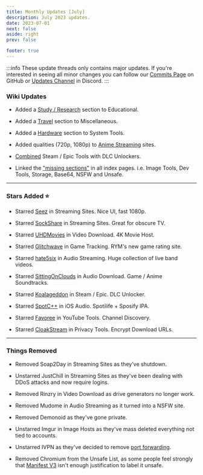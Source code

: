 ```yaml
---
title: Monthly Updates [July]
description: July 2023 updates.
date: 2023-07-01
next: false
aside: right
prev: false

footer: true
---
```


<Post authors="nbats" />

:::info
These update threads only contains major updates. If you're interested
in seeing all minor changes you can follow our
[Commits Page](https://github.com/fmhy/FMHYedit/commits/main) on GitHub or
[Updates Channel](https://redd.it/17f8msf) in Discord.
:::

### Wiki Updates

- Added a [Study / Research](/edupiracyguide/#study--research) section to
  Educational.

- Added a [Travel](/miscguide/#travel) section to Miscellaneous.

- Added a [Hardware](/system-tools#hardware-tools) section to System Tools.

- Added qualities (720p, 1080p) to
  [Anime Streaming](/videopiracyguide/#anime-streaming) sites.

- [Combined](/gamingpiracyguide/#steam--epic) Steam / Epic Tools with DLC
  Unlockers.

- Linked the ["missing sections"](https://ibb.co/X8K2GTc) in all index pages.
  i.e. Image Tools, Dev Tools, Storage, Base64, NSFW and Unsafe.

---

### Stars Added ⭐

- Starred [Seez](/videopiracyguide/#multi-hosts) in Streaming Sites. Nice UI,
  fast 1080p.

- Starred [SockShare](/videopiracyguide/#dedicated-hosts) in Streaming Sites.
  Great for obscure TV.

- Starred [UHDMovies](/videopiracyguide/#download-sites) in Video Download. 4K
  Movie Host.

- Starred [Glitchwave](/gamingpiracyguide/#tracking--discovery) in Game
  Tracking. RYM's new game rating site.

- Starred [hate5six](/audiopiracyguide/#streaming-sites) in Audio Streaming.
  Huge collection of live band videos.

- Starred [SittingOnClouds](/audiopiracyguide/#download-sites) in Audio
  Download. Game / Anime Soundtracks.

- Starred [Koalageddon](/gamingpiracyguide/#steam--epic) in Steam / Epic. DLC
  Unlocker.

- Starred [SpotC++](/android-iosguide/#ios-audio) in iOS Audio. Spotilife +
  Sposify IPA.

- Starred [Favoree](/toolsguide/#youtube-tools) in YouTube Tools. Channel
  Discovery.

- Starred [CloakStream](/adblockvpnguide/#browser-tools) in Privacy Tools.
  Encrypt Download URLs.

---

### Things Removed

- Removed Soap2Day in Streaming Sites as they've shutdown.

- Unstarred JustChill in Streaming Sites as they've been dealing with DDoS
  attacks and now require logins.

- Removed Rinzry in Video Download as drive generators no longer work.

- Removed Mudome in Audio Streaming as it turned into a NSFW site.

- Removed Demonoid as they've gone private.

- Unstarred Imgur in Image Hosts as they've mass deleted everything not tied to
  accounts.

- Unstarred IVPN as they've decided to remove
  [port forwarding](https://www.ivpn.net/blog/gradual-removal-of-port-forwarding/).

- Removed Chromium from the Unsafe List, as some people feel strongly that
  [Manifest V3](https://www.eff.org/deeplinks/2021/12/chrome-users-beware-manifest-v3-deceitful-and-threatening)
  isn't enough justification to label it unsafe.
